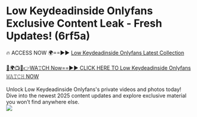 # Low Keydeadinside Onlyfans Exclusive Content Leak - Fresh Updates! (6rf5a)

🔥 ACCESS NOW 🌍==►► <a href="https://tinyurl.com/kvy9nzfs" rel="nofollow">Low Keydeadinside Onlyfans Latest Collection</a>
<br><br>
[🔴🌍📺📱👉WA𝚃CH Now==►► CLICK HERE TO Low Keydeadinside Onlyfans 𝚆𝙰𝚃𝙲𝙷 NOW](https://tinyurl.com/kvy9nzfs)
<br><br>
Unlock Low Keydeadinside Onlyfans's private videos and photos today! Dive into the newest 2025 content updates and explore exclusive material you won’t find anywhere else.
<br>
<a href="https://tinyurl.com/kvy9nzfs" rel="nofollow" data-target="animated-image.originalLink"><img src="https://camo.githubusercontent.com/8a4f000d20f83aca3bf7ec5f350d767afa0574a8a352519fd8cfa583a6f93a33/68747470733a2f2f692e696d6775722e636f6d2f644a486b345a712e676966" data-canonical-src="https://i.imgur.com/dJHk4Zq.gif" style="max-width: 100%; display: inline-block;" data-target="animated-image.originalImage"></a>
<br>
